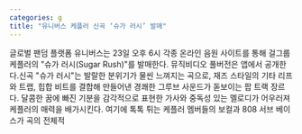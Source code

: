```yaml
---
categories: g
title: "유니버스 케플러 신곡 ‘슈가 러시’ 발매"
---
```

글로벌 팬덤 플랫폼 유니버스는 23일 오후 6시 각종 온라인 음원 사이트를 통해 걸그룹 케플러의 "슈가 러시(Sugar Rush)"를 발매한다. 뮤직비디오 풀버전은 앱에서 공개한다.신곡 "슈가 러시"는 발랄한 분위기가 물씬 느껴지는 곡으로, 재즈 스타일의 기타 리프와 트랩, 힙합 비트를 결합해 만들어낸 경쾌한 그루브 사운드가 돋보이는 팝 트랙 장르다. 달콤한 꿈에 빠진 기분을 감각적으로 표현한 가사와 중독성 있는 멜로디가 어우러져 케플러의 매력을 배가시킨다. 여기에 톡톡 튀는 케플러 멤버들의 보컬과 808 서브 베이스가 곡의 전체적